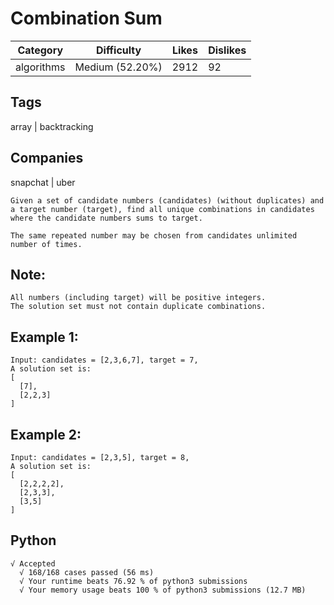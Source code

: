 # Combination Sum
|Category|Difficulty|Likes|Dislikes|
|-|-|-|-|
|algorithms|Medium (52.20%)|2912|92|

## Tags
array | backtracking

## Companies
snapchat | uber
```
Given a set of candidate numbers (candidates) (without duplicates) and a target number (target), find all unique combinations in candidates where the candidate numbers sums to target.

The same repeated number may be chosen from candidates unlimited number of times.
```
## Note:
```
All numbers (including target) will be positive integers.
The solution set must not contain duplicate combinations.
```
## Example 1:
```
Input: candidates = [2,3,6,7], target = 7,
A solution set is:
[
  [7],
  [2,2,3]
]
```
## Example 2:
```
Input: candidates = [2,3,5], target = 8,
A solution set is:
[
  [2,2,2,2],
  [2,3,3],
  [3,5]
]
```

## Python
```
√ Accepted
  √ 168/168 cases passed (56 ms)
  √ Your runtime beats 76.92 % of python3 submissions
  √ Your memory usage beats 100 % of python3 submissions (12.7 MB)
```